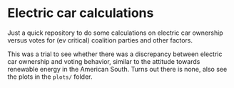 # Electric car calculations

Just a quick repository to do some calculations on electric car ownership versus votes for (ev critical) coalition parties and other factors.

This was a trial to see whether there was a discrepancy between electric car ownership and voting behavior, similar to the attitude towards renewable energy in the American South. Turns out there is none, also see the plots in the `plots/` folder.
